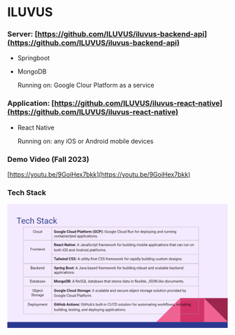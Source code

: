 # ILUVUS

### Server: [https://github.com/ILUVUS/iluvus-backend-api](https://github.com/ILUVUS/iluvus-backend-api)

- Springboot
- MongoDB

  Running on: Google Clour Platform as a service

### Application: [https://github.com/ILUVUS/iluvus-react-native](https://github.com/ILUVUS/iluvus-react-native)

- React Native

  Running on: any iOS or Android mobile devices

### Demo Video (Fall 2023)

[https://youtu.be/9GoiHex7bkk](https://youtu.be/9GoiHex7bkk)

### Tech Stack

![image](https://github.com/ILUVUS/.github/blob/main/profile/img/tech_stack.png)


